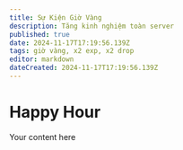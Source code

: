 ```yaml
---
title: Sự Kiện Giờ Vàng
description: Tăng kinh nghiệm toàn server
published: true
date: 2024-11-17T17:19:56.139Z
tags: giờ vàng, x2 exp, x2 drop
editor: markdown
dateCreated: 2024-11-17T17:19:56.139Z
---
```


# Happy Hour
Your content here